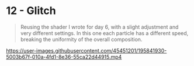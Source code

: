 # 12 - Glitch

> Reusing the shader I wrote for day 6, with a slight adjustment and very different settings. In this one each particle has a different speed, breaking the uniformity of the overall composition.

https://user-images.githubusercontent.com/45451201/195841930-5003b67f-010a-4fd1-8e36-55ca22d44915.mp4
